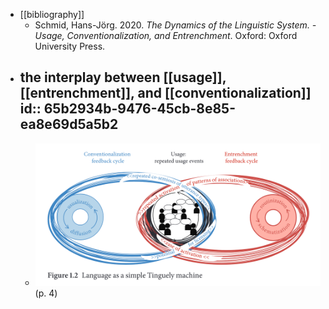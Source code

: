 - [[bibliography]]
	- Schmid, Hans-Jörg. 2020. *The Dynamics of the Linguistic System. - Usage, Conventionalization, and Entrenchment*. Oxford: Oxford University Press.
- the interplay between [[usage]], [[entrenchment]], and [[conventionalization]]
  id:: 65b2934b-9476-45cb-8e85-ea8e69d5a5b2
	-
	- ![image.png](../assets/image_1706201939670_0.png)
	  (p. 4)